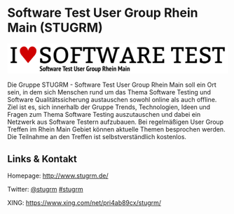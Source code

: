 # Software Test User Group Rhein Main (STUGRM)
![Software Test User Group Rhein Main](./stugrm.logo.png)

Die Gruppe STUGRM - Software Test User Group Rhein Main soll ein Ort sein, in dem sich Menschen rund um das Thema Software Testing und Software Qualitätssicherung austauschen sowohl online als auch offline. 
Ziel ist es, sich innerhalb der Gruppe Trends, Technologien, Ideen und Fragen zum Thema Software Testing auszutauschen und dabei ein Netzwerk aus Software Testern aufzubauen. 
Bei regelmäßigen User Group Treffen im Rhein Main Gebiet können aktuelle Themen besprochen werden. 
Die Teilnahme an den Treffen ist selbstverständlich kostenlos.


## Links &amp; Kontakt

Homepage: <http://www.stugrm.de/>


Twitter: [@stugrm](https://twitter.com/@stugrm) [#stugrm](https://twitter.com/search?q=%23stugrm)




XING: <https://www.xing.com/net/pri4ab89cx/stugrm/>





